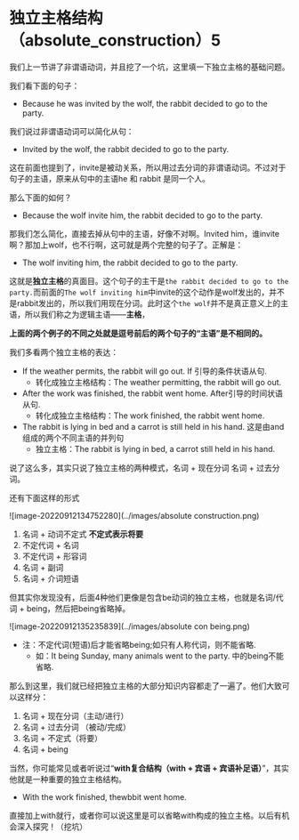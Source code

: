 # 独立主格结构（absolute_construction）5

我们上一节讲了非谓语动词，并且挖了一个坑，这里填一下独立主格的基础问题。



我们看下面的句子：

+ Because he was invited by the wolf, the rabbit decided to go to the party.

我们说过非谓语动词可以简化从句：

+ Invited by the wolf, the rabbit decided to go to the party.

这在前面也提到了，invite是被动关系，所以用过去分词的非谓语动词。不过对于句子的主语，原来从句中的主语he 和 rabbit 是同一个人。



那么下面的如何？

+ Because the wolf invite him, the rabbit decided to go to the party.

那我们怎么简化，直接去掉从句中的主语，好像不对啊。Invited him，谁invite啊？那加上wolf，也不行啊，这可就是两个完整的句子了。正解是：

+ The wolf inviting him, the rabbit decided to go to the party.

这就是**独立主格**的真面目。这个句子的主干是`the rabbit decided to go to the party.`而前面的`The wolf inviting him`中invite的这个动作是wolf发出的，并不是rabbit发出的，所以我们用现在分词。此时这个`the wolf`并不是真正意义上的主语，所以我们称之为逻辑主语——**主格**，

**上面的两个例子的不同之处就是逗号前后的两个句子的“主语”是不相同的。**



我们多看两个独立主格的表达：

+ If the weather permits, the rabbit will go out.     If 引导的条件状语从句.
    + 转化成独立主格结构：The weather permitting, the rabbit will go out.
+ After the work was finished, the rabbit went home.   After引导的时间状语从句.
    + 转化成独立主格结构：The work finished, the rabbit went home.
+ The rabbit is lying in bed and a carrot is still held in his hand.  这是由and组成的两个不同主语的并列句
    +  独立主格：The rabbit is lying in bed, a carrot still held in his hand.

说了这么多，其实只说了独立主格的两种模式，名词 + 现在分词    名词 + 过去分词。

还有下面这样的形式

![image-20220912134752280](../images/absolute construction.png)



1. 名词 + 动词不定式   **不定式表示将要**
2. 不定代词 + 名词
3. 不定代词 + 形容词
4. 名词 + 副词
5. 名词 + 介词短语

但其实你发现没有，后面4种他们更像是包含be动词的独立主格，也就是名词/代词 + being，然后把being省略掉。

![image-20220912135235839](../images/absolute con being.png)

+ 注：不定代词(短语)后才能省略being;如只有人称代词，则不能省略.
    + 如：It being Sunday, many animals went to the party. 中的being不能省略.



那么到这里，我们就已经把独立主格的大部分知识内容都走了一遍了。他们大致可以这样分：

1. 名词 + 现在分词（主动/进行）
2. 名词 + 过去分词 （被动/完成）
3. 名词 + 不定式（将要）
4. 名词 + being

当然，你可能常见或者听说过“**with复合结构（with + 宾语 + 宾语补足语）**”，其实他就是一种重要的独立主格结构。

+ With the work finished, thewbbit went home.

直接加上with就行，或者你可以说这里是可以省略with构成的独立主格。以后有机会深入探究！（挖坑）